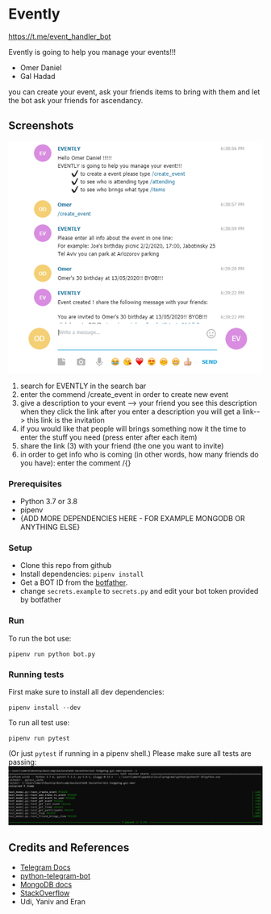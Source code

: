 # Evently
<https://t.me/event_handler_bot>

Evently is going to help you manage your events!!!


* Omer Daniel
* Gal Hadad

you can create your event, ask your friends items to bring with them and let the bot ask your friends for ascendancy. 

## Screenshots

![creating an event](screenshots/evently.png)

1. search for EVENTLY in the search bar 
2. enter the commend /create_event in order to create new event
3. give a description to your event --> your friend you see this description when they click the link
after you enter a description you will get a link--> this link is the invitation
4. if you would like that people will brings something now it the time to enter the stuff you need
(press enter after each item)
5. share the link (3) with your friend (the one you want to invite)
6. in order to get info who is coming (in other words, how many friends do you have):
enter the comment /{}



### Prerequisites
* Python 3.7 or 3.8
* pipenv
* {ADD MORE DEPENDENCIES HERE - FOR EXAMPLE MONGODB OR ANYTHING ELSE}

### Setup
* Clone this repo from github
* Install dependencies: `pipenv install`
* Get a BOT ID from the [botfather](https://telegram.me/BotFather).
* change `secrets.example` to `secrets.py` and edit your bot token provided by botfather



### Run
To run the bot use:

    pipenv run python bot.py

### Running tests
First make sure to install all dev dependencies:

    pipenv install --dev

To run all test  use:

    pipenv run pytest

(Or just `pytest` if running in a pipenv shell.)
Please make sure all tests are passing: 
![Running a tests](screenshots/tests.png)


## Credits and References
* [Telegram Docs](https://core.telegram.org/bots)
* [python-telegram-bot](https://github.com/python-telegram-bot/python-telegram-bot)
* [MongoDB docs](https://docs.mongodb.com/)
* [StackOverflow](https://stackoverflow.com/) 
* Udi, Yaniv and Eran
